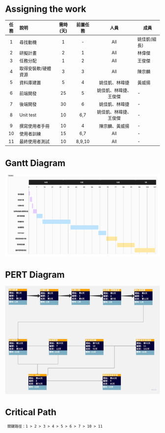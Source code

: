 # Assigning the work
| 任務 | 說明            | 需時(天) | 前置任務 |          人員          | 成員   |
|:----:|:--------------- |:--------:|:--------:|:----------------------:| ------ |
|  1   | 尋找動機        |    1     |    -     |          All           | 姚佳凱(組長) |
|  2   | 研擬計畫        |    2     |    1     |          All           | 林偉傑 |
|  3   | 任務分配        |    1     |    2     |          All           | 王俊傑 |
|  4   | 取得安裝軟/硬體資源 |    3     |    3     |          All           | 陳宗麟 |
|  5   | 資料庫建置      |    5     |    4     |     姚佳凱、林暐捷     | 黃威揚 |
|  6   | 前端開發        |    25    |    5     | 姚佳凱、林暐捷、王俊傑 | -      |
|  7   | 後端開發        |    30    |    6     |     姚佳凱、林暐捷     | -      |
|  8   | Unit test       |    10    |   6,7    | 姚佳凱、林暐捷、王俊傑 | -      |
|  9   | 撰寫使用者手冊  |    10    |    4     |     陳宗麟、黃威揚     | -      |
|  10  | 使用者訓練      |    15    |   6,7    |          All           | -      |
|  11  | 最終使用者測試  |    10    |  8,9,10  |          All           | -      |

# Gantt Diagram
![](Gantt.png)
# PERT Diagram
![](PERT.jpg)
# Critical Path
```
 關鍵路徑：1 > 2 > 3 > 4 > 5 > 6 > 7 > 10 > 11
```
